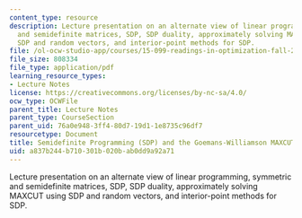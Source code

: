 ```yaml
---
content_type: resource
description: Lecture presentation on an alternate view of linear programming, symmetric
  and semidefinite matrices, SDP, SDP duality, approximately solving MAXCUT using
  SDP and random vectors, and interior-point methods for SDP.
file: /ol-ocw-studio-app/courses/15-099-readings-in-optimization-fall-2003/a837b244b710301b020bab0dd9a92a71_ses1_goemans1.pdf
file_size: 808334
file_type: application/pdf
learning_resource_types:
- Lecture Notes
license: https://creativecommons.org/licenses/by-nc-sa/4.0/
ocw_type: OCWFile
parent_title: Lecture Notes
parent_type: CourseSection
parent_uid: 76a0e948-3ff4-80d7-19d1-1e8735c96df7
resourcetype: Document
title: Semidefinite Programming (SDP) and the Goemans-Williamson MAXCUT Paper
uid: a837b244-b710-301b-020b-ab0dd9a92a71
---
```

Lecture presentation on an alternate view of linear programming, symmetric and semidefinite matrices, SDP, SDP duality, approximately solving MAXCUT using SDP and random vectors, and interior-point methods for SDP.